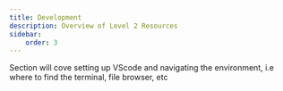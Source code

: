 ```yaml
---
title: Development
description: Overview of Level 2 Resources
sidebar:
    order: 3
---
```



Section will cove setting up VScode and navigating the environment, i.e where to find the terminal, file browser, etc